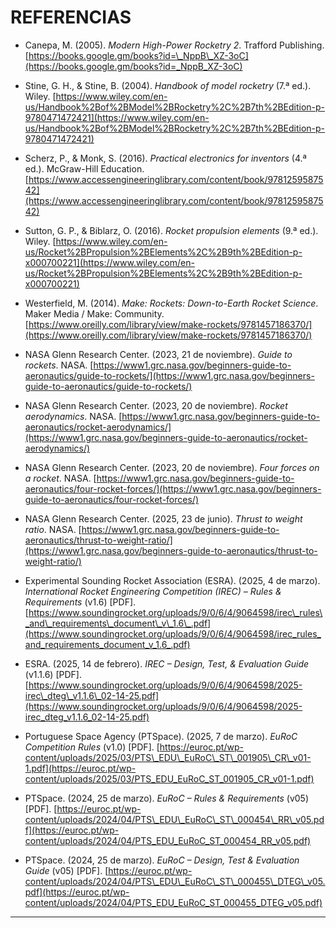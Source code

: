 # REFERENCIAS

* Canepa, M. (2005). *Modern High-Power Rocketry 2*. Trafford Publishing. [https://books.google.gm/books?id=\_NppB\_XZ-3oC](https://books.google.gm/books?id=_NppB_XZ-3oC)

* Stine, G. H., & Stine, B. (2004). *Handbook of model rocketry* (7.ª ed.). Wiley. [https://www.wiley.com/en-us/Handbook%2Bof%2BModel%2BRocketry%2C%2B7th%2BEdition-p-9780471472421](https://www.wiley.com/en-us/Handbook%2Bof%2BModel%2BRocketry%2C%2B7th%2BEdition-p-9780471472421)

* Scherz, P., & Monk, S. (2016). *Practical electronics for inventors* (4.ª ed.). McGraw-Hill Education. [https://www.accessengineeringlibrary.com/content/book/9781259587542](https://www.accessengineeringlibrary.com/content/book/9781259587542)

* Sutton, G. P., & Biblarz, O. (2016). *Rocket propulsion elements* (9.ª ed.). Wiley. [https://www.wiley.com/en-us/Rocket%2BPropulsion%2BElements%2C%2B9th%2BEdition-p-x000700221](https://www.wiley.com/en-us/Rocket%2BPropulsion%2BElements%2C%2B9th%2BEdition-p-x000700221)

* Westerfield, M. (2014). *Make: Rockets: Down-to-Earth Rocket Science*. Maker Media / Make: Community. [https://www.oreilly.com/library/view/make-rockets/9781457186370/](https://www.oreilly.com/library/view/make-rockets/9781457186370/) 

* NASA Glenn Research Center. (2023, 21 de noviembre). *Guide to rockets*. NASA. [https://www1.grc.nasa.gov/beginners-guide-to-aeronautics/guide-to-rockets/](https://www1.grc.nasa.gov/beginners-guide-to-aeronautics/guide-to-rockets/)

* NASA Glenn Research Center. (2023, 20 de noviembre). *Rocket aerodynamics*. NASA. [https://www1.grc.nasa.gov/beginners-guide-to-aeronautics/rocket-aerodynamics/](https://www1.grc.nasa.gov/beginners-guide-to-aeronautics/rocket-aerodynamics/) 

* NASA Glenn Research Center. (2023, 20 de noviembre). *Four forces on a rocket*. NASA. [https://www1.grc.nasa.gov/beginners-guide-to-aeronautics/four-rocket-forces/](https://www1.grc.nasa.gov/beginners-guide-to-aeronautics/four-rocket-forces/) 

* NASA Glenn Research Center. (2025, 23 de junio). *Thrust to weight ratio*. NASA. [https://www1.grc.nasa.gov/beginners-guide-to-aeronautics/thrust-to-weight-ratio/](https://www1.grc.nasa.gov/beginners-guide-to-aeronautics/thrust-to-weight-ratio/) 

* Experimental Sounding Rocket Association (ESRA). (2025, 4 de marzo). *International Rocket Engineering Competition (IREC) – Rules & Requirements* (v1.6) \[PDF]. [https://www.soundingrocket.org/uploads/9/0/6/4/9064598/irec\_rules\_and\_requirements\_document\_v\_1.6\_.pdf](https://www.soundingrocket.org/uploads/9/0/6/4/9064598/irec_rules_and_requirements_document_v_1.6_.pdf) 

* ESRA. (2025, 14 de febrero). *IREC – Design, Test, & Evaluation Guide* (v1.1.6) \[PDF]. [https://www.soundingrocket.org/uploads/9/0/6/4/9064598/2025-irec\_dteg\_v1.1.6\_02-14-25.pdf](https://www.soundingrocket.org/uploads/9/0/6/4/9064598/2025-irec_dteg_v1.1.6_02-14-25.pdf) 

* Portuguese Space Agency (PTSpace). (2025, 7 de marzo). *EuRoC Competition Rules* (v1.0) \[PDF]. [https://euroc.pt/wp-content/uploads/2025/03/PTS\_EDU\_EuRoC\_ST\_001905\_CR\_v01-1.pdf](https://euroc.pt/wp-content/uploads/2025/03/PTS_EDU_EuRoC_ST_001905_CR_v01-1.pdf) 

* PTSpace. (2024, 25 de marzo). *EuRoC – Rules & Requirements* (v05) \[PDF]. [https://euroc.pt/wp-content/uploads/2024/04/PTS\_EDU\_EuRoC\_ST\_000454\_RR\_v05.pdf](https://euroc.pt/wp-content/uploads/2024/04/PTS_EDU_EuRoC_ST_000454_RR_v05.pdf) 

* PTSpace. (2024, 25 de marzo). *EuRoC – Design, Test & Evaluation Guide* (v05) \[PDF]. [https://euroc.pt/wp-content/uploads/2024/04/PTS\_EDU\_EuRoC\_ST\_000455\_DTEG\_v05.pdf](https://euroc.pt/wp-content/uploads/2024/04/PTS_EDU_EuRoC_ST_000455_DTEG_v05.pdf) 

---
